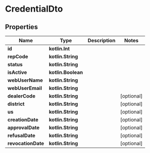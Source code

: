 
# CredentialDto

## Properties
Name | Type | Description | Notes
------------ | ------------- | ------------- | -------------
**id** | **kotlin.Int** |  | 
**repCode** | **kotlin.String** |  | 
**status** | **kotlin.String** |  | 
**isActive** | **kotlin.Boolean** |  | 
**webUserName** | **kotlin.String** |  | 
**webUserEmail** | **kotlin.String** |  | 
**dealerCode** | **kotlin.String** |  |  [optional]
**district** | **kotlin.String** |  |  [optional]
**us** | **kotlin.String** |  |  [optional]
**creationDate** | **kotlin.String** |  |  [optional]
**approvalDate** | **kotlin.String** |  |  [optional]
**refusalDate** | **kotlin.String** |  |  [optional]
**revocationDate** | **kotlin.String** |  |  [optional]



